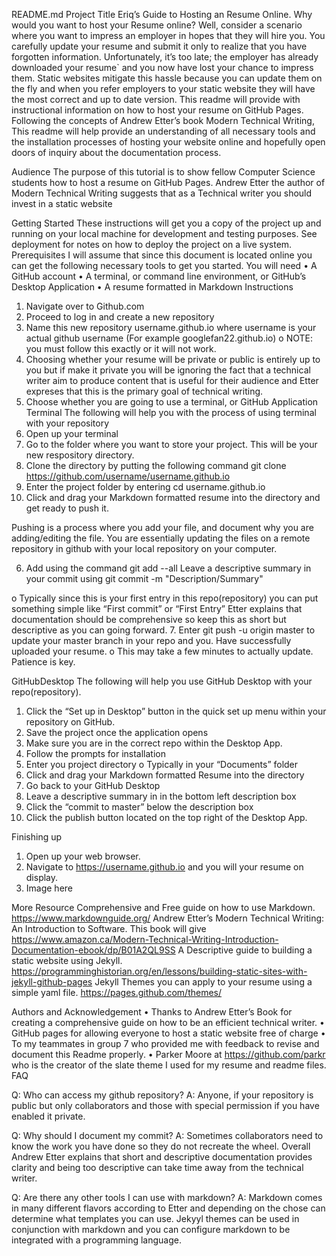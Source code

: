 


README.md
Project Title 
Eriq’s Guide to Hosting an Resume Online.
Why would you want to host your Resume online?
Well, consider a scenario where you want to impress an employer in hopes that they will hire you. You carefully update your resume and submit it only to realize that you have forgotten information. Unfortunately, it’s too late; the employer has already downloaded your resume` and you now have lost your chance to impress them. 
Static websites mitigate this hassle because you can update them on the fly and when you refer employers to your static website they will have the most correct and up to date version. 
This readme will provide with instructional information on how to host your resume on GitHub Pages. Following the concepts of Andrew Etter’s book Modern Technical Writing, This readme will help provide an understanding of all necessary tools and the installation processes of hosting your website online and hopefully open doors of inquiry about the documentation process.

Audience
The purpose of this tutorial is to show fellow Computer Science students how to host a resume on GitHub Pages. Andrew Etter the author of Modern Technical Writing suggests that as a Technical writer you should invest in a static website

Getting Started
These instructions will get you a copy of the project up and running on your local machine for development and testing purposes. See deployment for notes on how to deploy the project on a live system.
Prerequisites
I will assume that since this document is located online you can get the following necessary tools to get you started.
You will need
•	A GitHub account
•	A terminal, or command line environment, or GitHub’s Desktop Application
•	A resume formatted in Markdown
Instructions
1.	Navigate over to Github.com 
2.	Proceed to log in and create a new repository
3.	Name this new repository username.github.io where username is your actual github username (For example googlefan22.github.io)
o	NOTE: you must follow this exactly or it will not work.
4.	 Choosing whether your resume will be private or public is entirely up to you but if make it private you will be ignoring the fact that a technical writer aim to produce content that is useful for their audience and Etter expreses that this is the primary goal of technical writing.
5.	Choose whether you are going to use a terminal, or GitHub Application
Terminal
The following will help you with the process of using terminal with your repository
1.	Open up your terminal
2.	Go to the folder where you want to store your project. This will be your new respository directory.
3.	Clone the directory by putting the following command
git clone https://github.com/username/username.github.io
4.	Enter the project folder by entering cd username.github.io
5.	Click and drag your Markdown formatted resume into the directory and get ready to push it.

Pushing is a process where you add your file, and document why you are adding/editing the file. You are essentially updating the files on a remote repository in github with your local repository on your computer.

6.	Add using the command git add --all
Leave a descriptive summary in your commit using git commit -m "Description/Summary"

o	Typically since this is your first entry in this repo(repository) you can put something simple like “First commit” or “First Entry” 
 	Etter explains that documentation should be comprehensive so keep this as short but descriptive as you can going forward.
7.	Enter git push -u origin master to update your master branch in your repo  and you. Have successfully uploaded your resume. 
o	This may take a few minutes to actually update. Patience is key.






GitHubDesktop
The following will help you use GitHub Desktop with your repo(repository).
1.	Click the “Set up in Desktop” button in the quick set up menu within your repository on GitHub.
2.	Save the project once the application opens
3.	Make sure you are in the correct repo within the Desktop App.
4.	Follow the prompts for installation
5.	Enter you project directory 
o	Typically in your “Documents” folder
6.	Click and drag your Markdown formatted Resume into the directory
7.	Go back to your GitHub Desktop 
8.	Leave a descriptive summary in in the bottom left description box
9.	Click the “commit to master” below the description box
10.	 Click the publish button located on the top right of the Desktop App.

Finishing up
1.	Open up your web browser.
2.	Navigate to https://username.github.io and you will your resume on display.
3.	Image here



More Resource
Comprehensive and Free guide on how to use Markdown.
https://www.markdownguide.org/
Andrew Etter’s Modern Technical Writing: An Introduction to Software. This book will give
https://www.amazon.ca/Modern-Technical-Writing-Introduction-Documentation-ebook/dp/B01A2QL9SS
A Descriptive guide to building a static website using Jekyll.
https://programminghistorian.org/en/lessons/building-static-sites-with-jekyll-github-pages
Jekyll Themes you can apply to your resume using a simple yaml file.
https://pages.github.com/themes/



Authors and Acknowledgement
•	Thanks to Andrew Etter’s Book for creating a comprehensive guide on how to be an efficient technical writer. 
•	GitHub pages for allowing everyone to host a static website free of charge
•	To my teammates in group 7 who provided me with feedback to revise and document this Readme properly.
•	Parker Moore at https://github.com/parkr who is the creator of the slate theme I used for my resume and readme files.
FAQ

Q: Who can access my github repository?
A: Anyone, if your repository is public but only collaborators and those with special permission if you have enabled it private.

Q: Why should I document my commit?
A: Sometimes collaborators need to know the work you have done so they do not recreate the wheel. Overall Andrew Etter explains that short and descriptive documentation provides clarity and being too descriptive can take time away from the technical writer.

Q: Are there any other tools I can use with markdown?
A: Markdown comes in many different flavors according to Etter and depending on the chose can determine what templates you can use. Jekyyl themes can be used in conjunction with markdown and you can configure markdown to be integrated with a programming language.

